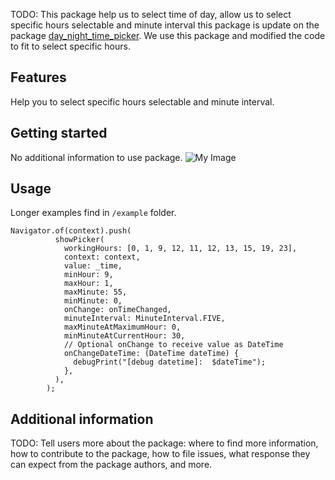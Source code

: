 <!-- 
This README describes the package. If you publish this package to pub.dev,
this README's contents appear on the landing page for your package.

For information about how to write a good package README, see the guide for
[writing package pages](https://dart.dev/guides/libraries/writing-package-pages). 

For general information about developing packages, see the Dart guide for
[creating packages](https://dart.dev/guides/libraries/create-library-packages)
and the Flutter guide for
[developing packages and plugins](https://flutter.dev/developing-packages). 
-->

TODO: This package help us to select time of day, allow us to select specific hours selectable and
minute interval this package is update on the
package [day_night_time_picker](https://pub.dev/packages/day_night_time_picker). We use this package
and modified the code to fit to select specific hours.

## Features

Help you to select specific hours selectable and minute interval.

## Getting started

No additional information to use package.
![My Image](/Users/rightwarellc/Documents/flutter-projects/interval_time_picker/screenshots/1.png)
## Usage

Longer examples find in `/example` folder.

```
Navigator.of(context).push(
          showPicker(
            workingHours: [0, 1, 9, 12, 11, 12, 13, 15, 19, 23],
            context: context,
            value: _time,
            minHour: 9,
            maxHour: 1,
            maxMinute: 55,
            minMinute: 0,
            onChange: onTimeChanged,
            minuteInterval: MinuteInterval.FIVE,
            maxMinuteAtMaximumHour: 0,
            minMinuteAtCurrentHour: 30,
            // Optional onChange to receive value as DateTime
            onChangeDateTime: (DateTime dateTime) {
              debugPrint("[debug datetime]:  $dateTime");
            },
          ),
        );
```

## Additional information

TODO: Tell users more about the package: where to find more information, how to contribute to the
package, how to file issues, what response they can expect from the package authors, and more.

